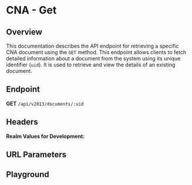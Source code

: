 <script setup>
import SwaggerUI from "@/swagger/view/SwaggerUI.vue"
import swaggerJson from "@/swagger/json/ircc/get.json";

const swaggerSpecs = [
  { json: swaggerJson, protected: false },
];

</script>

# CNA - Get

## Overview

This documentation describes the API endpoint for retrieving a specific CNA document using the `GET` method. This endpoint allows clients to fetch detailed information about a document from the system using its unique identifier (`uid`). It is used to retrieve and view the details of an existing document.

## Endpoint
**GET** `/api/v2013/documents/:uid`

## Headers
<!--@include: @/../components/common/header/realm-accept.md-->

**Realm Values for Development:**

<!--@include: @/../components/common/realm/abs-dev.md-->
<!--@include: @/../components/common/realm/bch-dev.md-->

## URL Parameters
<!--@include: @/../components/common/url/uid.md-->

## Playground

<SwaggerUI :swaggerSpecs="swaggerSpecs" />